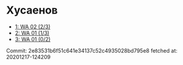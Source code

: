 # Хусаенов
- [1: WA 02 (2/3)](1.md)
- [2: WA 01 (1/3)](2.md)
- [3: WA 01 (0/2)](3.md)

Commit: 2e83531b6f51c641e34137c52c4935028bd795e8
 fetched at: 20201217-124209
